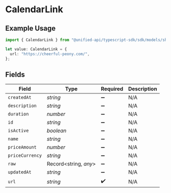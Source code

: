 # CalendarLink

## Example Usage

```typescript
import { CalendarLink } from "@unified-api/typescript-sdk/sdk/models/shared";

let value: CalendarLink = {
  url: "https://cheerful-peony.com/",
};
```

## Fields

| Field                 | Type                  | Required              | Description           |
| --------------------- | --------------------- | --------------------- | --------------------- |
| `createdAt`           | *string*              | :heavy_minus_sign:    | N/A                   |
| `description`         | *string*              | :heavy_minus_sign:    | N/A                   |
| `duration`            | *number*              | :heavy_minus_sign:    | N/A                   |
| `id`                  | *string*              | :heavy_minus_sign:    | N/A                   |
| `isActive`            | *boolean*             | :heavy_minus_sign:    | N/A                   |
| `name`                | *string*              | :heavy_minus_sign:    | N/A                   |
| `priceAmount`         | *number*              | :heavy_minus_sign:    | N/A                   |
| `priceCurrency`       | *string*              | :heavy_minus_sign:    | N/A                   |
| `raw`                 | Record<string, *any*> | :heavy_minus_sign:    | N/A                   |
| `updatedAt`           | *string*              | :heavy_minus_sign:    | N/A                   |
| `url`                 | *string*              | :heavy_check_mark:    | N/A                   |